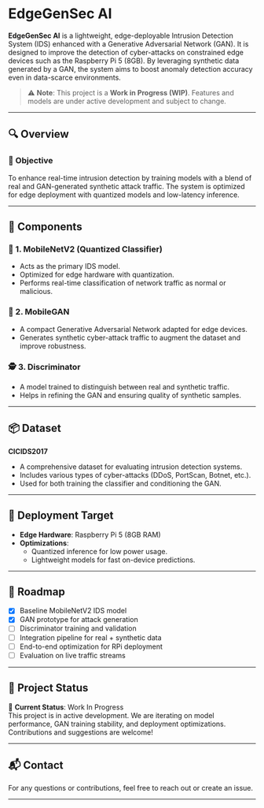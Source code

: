 # EdgeGenSec AI

**EdgeGenSec AI** is a lightweight, edge-deployable Intrusion Detection System (IDS) enhanced with a Generative Adversarial Network (GAN). It is designed to improve the detection of cyber-attacks on constrained edge devices such as the Raspberry Pi 5 (8GB). By leveraging synthetic data generated by a GAN, the system aims to boost anomaly detection accuracy even in data-scarce environments.

> ⚠️ **Note**: This project is a **Work in Progress (WIP)**. Features and models are under active development and subject to change.

---

## 🔍 Overview

### 🎯 Objective

To enhance real-time intrusion detection by training models with a blend of real and GAN-generated synthetic attack traffic. The system is optimized for edge deployment with quantized models and low-latency inference.

---

## 🧩 Components

### 🧠 1. MobileNetV2 (Quantized Classifier)
- Acts as the primary IDS model.
- Optimized for edge hardware with quantization.
- Performs real-time classification of network traffic as normal or malicious.

### 🤖 2. MobileGAN
- A compact Generative Adversarial Network adapted for edge devices.
- Generates synthetic cyber-attack traffic to augment the dataset and improve robustness.

### 🕵️ 3. Discriminator
- A model trained to distinguish between real and synthetic traffic.
- Helps in refining the GAN and ensuring quality of synthetic samples.

---

## 📦 Dataset

**CICIDS2017**  
- A comprehensive dataset for evaluating intrusion detection systems.
- Includes various types of cyber-attacks (DDoS, PortScan, Botnet, etc.).
- Used for both training the classifier and conditioning the GAN.

---

## 🚀 Deployment Target

- **Edge Hardware**: Raspberry Pi 5 (8GB RAM)
- **Optimizations**:
  - Quantized inference for low power usage.
  - Lightweight models for fast on-device predictions.

---

## 📌 Roadmap

- [x] Baseline MobileNetV2 IDS model
- [x] GAN prototype for attack generation
- [ ] Discriminator training and validation
- [ ] Integration pipeline for real + synthetic data
- [ ] End-to-end optimization for RPi deployment
- [ ] Evaluation on live traffic streams

---

## 📂 Project Status

🔧 **Current Status**: Work In Progress  
This project is in active development. We are iterating on model performance, GAN training stability, and deployment optimizations. Contributions and suggestions are welcome!

---

## 📬 Contact

For any questions or contributions, feel free to reach out or create an issue.

---
